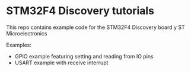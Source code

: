 # STM32F4 Discovery tutorials

This repo contains example code for the STM32F4 Discovery board y ST Microelectronics

Examples:

+ GPIO example featuring setting and reading from IO pins
+ USART example with receive interrupt 
